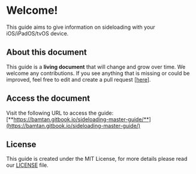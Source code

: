 # Welcome!

This guide aims to give information on sideloading with your iOS/iPadOS/tvOS device.

## About this document

This guide is a **living document** that will change and grow over time. We welcome any contributions. If you see anything that is missing or could be improved, feel free to edit and create a pull request \[[here](https://github.com/bamtan/sideloading-master-guide)\].

## Access the document

Visit the following URL to access the guide: [**https://bamtan.gitbook.io/sideloading-master-guide/**](https://bamtan.gitbook.io/sideloading-master-guide/)

## License

This guide is created under the MIT License, for more details please read our [LICENSE](https://github.com/bamtan/sideloading-master-guide/blob/master/LICENSE) file.

